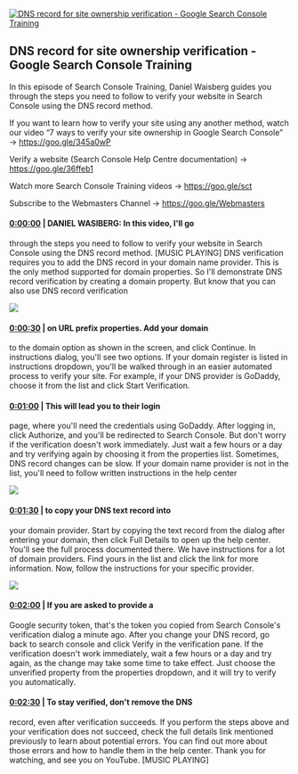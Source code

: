 [![DNS record for site ownership verification - Google Search Console Training](https://i.ytimg.com/vi/C_0FSgVgqnc/maxresdefault.jpg)](https://www.youtube.com/watch?v=C_0FSgVgqnc)

## DNS record for site ownership verification - Google Search Console Training

In this episode of Search Console Training, Daniel Waisberg guides you through the steps you need to follow to verify your website in Search Console using the DNS record method.



If you want to learn how to verify your site using any another method, watch our video “7 ways to verify your site ownership in Google Search Console” → https://goo.gle/345a0wP  



Verify a website (Search Console Help Centre documentation) → https://goo.gle/36ffeb1 





Watch more Search Console Training videos → https://goo.gle/sct

Subscribe to the Webmasters Channel → https://goo.gle/Webmasters



#### [0:00:00](https://www.youtube.com/watch?v=C_0FSgVgqnc&t=0) |  DANIEL WASIBERG: In this video, I'll go

through the steps you need to follow to verify your website in Search Console using the DNS record method. [MUSIC PLAYING] DNS verification requires you to add the DNS record in your domain name provider. This is the only method supported for domain properties. So I'll demonstrate DNS record verification by creating a domain property. But know that you can also use DNS record verification  

![](https://i.ytimg.com/vi/C_0FSgVgqnc/maxres1.jpg)



#### [0:00:30](https://www.youtube.com/watch?v=C_0FSgVgqnc&t=30) |  on URL prefix properties. Add your domain

to the domain option as shown in the screen, and click Continue. In instructions dialog, you'll see two options. If your domain register is listed in instructions dropdown, you'll be walked through in an easier automated process to verify your site. For example, if your DNS provider is GoDaddy, choose it from the list and click Start Verification.  

#### [0:01:00](https://www.youtube.com/watch?v=C_0FSgVgqnc&t=60) |  This will lead you to their login

page, where you'll need the credentials using GoDaddy. After logging in, click Authorize, and you'll be redirected to Search Console. But don't worry if the verification doesn't work immediately. Just wait a few hours or a day and try verifying again by choosing it from the properties list. Sometimes, DNS record changes can be slow. If your domain name provider is not in the list, you'll need to follow written instructions in the help center  

![](https://i.ytimg.com/vi/C_0FSgVgqnc/maxres2.jpg)



#### [0:01:30](https://www.youtube.com/watch?v=C_0FSgVgqnc&t=90) |  to copy your DNS text record into

your domain provider. Start by copying the text record from the dialog after entering your domain, then click Full Details to open up the help center. You'll see the full process documented there. We have instructions for a lot of domain providers. Find yours in the list and click the link for more information. Now, follow the instructions for your specific provider.  

![](https://i.ytimg.com/vi/C_0FSgVgqnc/maxres3.jpg)



#### [0:02:00](https://www.youtube.com/watch?v=C_0FSgVgqnc&t=120) |  If you are asked to provide a

Google security token, that's the token you copied from Search Console's verification dialog a minute ago. After you change your DNS record, go back to search console and click Verify in the verification pane. If the verification doesn't work immediately, wait a few hours or a day and try again, as the change may take some time to take effect. Just choose the unverified property from the properties dropdown, and it will try to verify you automatically.  

#### [0:02:30](https://www.youtube.com/watch?v=C_0FSgVgqnc&t=150) |  To stay verified, don't remove the DNS

record, even after verification succeeds. If you perform the steps above and your verification does not succeed, check the full details link mentioned previously to learn about potential errors. You can find out more about those errors and how to handle them in the help center. Thank you for watching, and see you on YouTube. [MUSIC PLAYING]  